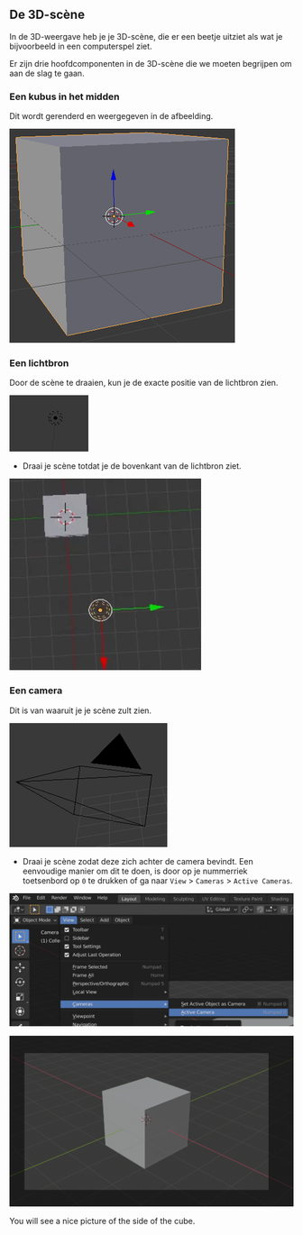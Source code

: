 ## De 3D-scène

In de 3D-weergave heb je je 3D-scène, die er een beetje uitziet als wat je bijvoorbeeld in een computerspel ziet.

Er zijn drie hoofdcomponenten in de 3D-scène die we moeten begrijpen om aan de slag te gaan.

### Een kubus in het midden

Dit wordt gerenderd en weergegeven in de afbeelding.

![Centre cube](images/centre-cube.png)

### Een lichtbron

Door de scène te draaien, kun je de exacte positie van de lichtbron zien.

![Light source](images/light-source.png)

+ Draai je scène totdat je de bovenkant van de lichtbron ziet.

![Light source top](images/light-source-top.png)

### Een camera

Dit is van waaruit je je scène zult zien.

![Camera](images/camera.png)

+ Draai je scène zodat deze zich achter de camera bevindt. Een eenvoudige manier om dit te doen, is door op je nummerriek toetsenbord op `0` te drukken of ga naar `View` > `Cameras` > `Active Cameras`.

![active camera](images/camera-view.png)

![Behind the camera](images/behind-camera.png)

You will see a nice picture of the side of the cube.